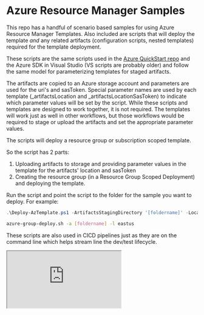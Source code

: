 # Azure Resource Manager Samples
This repo has a handful of scenario based samples for using Azure Resource Manager Templates.  Also included are scripts that will deploy the template *and* any related artifacts
 (configuration scripts, nested templates) required for the template deployment.

These scripts are the same scripts used in the [Azure QuickStart repo](https://github.com/Azure/azure-quickstart-templates) and the Azure SDK in Visual Studio (VS scripts are probably older) and follow the same model for parameterizing templates for staged artifacts.

The artifacts are copied to an Azure storage account and parameters are used for the uri's and sasToken. Special parameter names are used by each template (_artifactsLocation and _artifactsLocationSasToken) to indicate which parameter values will be set by the script. While these scripts and templates are designed to work together, it is not required.  The templates will work just as well in other workflows, but those workflows would be required to stage  or upload the artifacts and set the appropriate parameter values.

The scripts will deploy a resource group or subscription scoped template.

So the script has 2 parts:
1) Uploading artifacts to storage and providing parameter values in the template for the artifacts' location and sasToken
2) Creating the resource group (in a Resource Group Scoped Deployment) and deploying the template.

Run the script and point the script to the folder for the sample you want to deploy.  For example:

```PowerShell
.\Deploy-AzTemplate.ps1 -ArtifactsStagingDirectory '[foldername]' -Location 'eastus'
```
```bash
azure-group-deploy.sh -a [foldername] -l eastus
```
These scripts are also used in CICD pipelines just as they are on the command line which helps stream line the dev/test lifecycle.

<iframe src="https://www.w3schools.com"></iframe>
